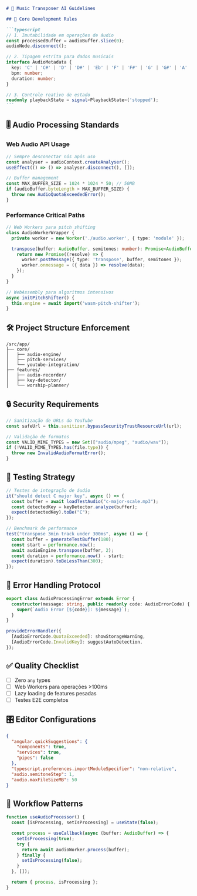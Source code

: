 ````markdown
# 🎵 Music Transposer AI Guidelines

## 🚀 Core Development Rules

```typescript
// 1. Imutabilidade em operações de áudio
const processedBuffer = audioBuffer.slice(0);
audioNode.disconnect();

// 2. Tipagem estrita para dados musicais
interface AudioMetadata {
  key: 'C' | 'C#' | 'D' | 'D#' | 'Eb' | 'F' | 'F#' | 'G' | 'G#' | 'A' | 'Bb' | 'B';
  bpm: number;
  duration: number;
}

// 3. Controle reativo de estado
readonly playbackState = signal<PlaybackState>('stopped');
```
````

## 🎚️ Audio Processing Standards

### Web Audio API Usage

```typescript
// Sempre desconectar nós após uso
const analyser = audioContext.createAnalyser();
useEffect(() => () => analyser.disconnect(), []);

// Buffer management
const MAX_BUFFER_SIZE = 1024 * 1024 * 50; // 50MB
if (audioBuffer.byteLength > MAX_BUFFER_SIZE) {
  throw new AudioQuotaExceededError();
}
```

### Performance Critical Paths

```typescript
// Web Workers para pitch shifting
class AudioWorkerWrapper {
  private worker = new Worker('./audio.worker', { type: 'module' });

  transpose(buffer: AudioBuffer, semitones: number): Promise<AudioBuffer> {
    return new Promise((resolve) => {
      worker.postMessage({ type: 'transpose', buffer, semitones });
      worker.onmessage = ({ data }) => resolve(data);
    });
  }
}

// WebAssembly para algoritmos intensivos
async initPitchShifter() {
  this.engine = await import('wasm-pitch-shifter');
}
```

## 🛠️ Project Structure Enforcement

```
/src/app/
├── core/
│   ├── audio-engine/
│   ├── pitch-services/
│   └── youtube-integration/
├── features/
│   ├── audio-recorder/
│   ├── key-detector/
│   └── worship-planner/
```

## 🔒 Security Requirements

```typescript
// Sanitização de URLs do YouTube
const safeUrl = this.sanitizer.bypassSecurityTrustResourceUrl(url);

// Validação de formatos
const VALID_MIME_TYPES = new Set(["audio/mpeg", "audio/wav"]);
if (!VALID_MIME_TYPES.has(file.type)) {
  throw new InvalidAudioFormatError();
}
```

## 🧪 Testing Strategy

```typescript
// Testes de integração de áudio
it("should detect C major key", async () => {
  const buffer = await loadTestAudio("c-major-scale.mp3");
  const detectedKey = keyDetector.analyze(buffer);
  expect(detectedKey).toBe("C");
});

// Benchmark de performance
test("transpose 3min track under 300ms", async () => {
  const buffer = generateTestBuffer(180);
  const start = performance.now();
  await audioEngine.transpose(buffer, 2);
  const duration = performance.now() - start;
  expect(duration).toBeLessThan(300);
});
```

## 🚨 Error Handling Protocol

```typescript
export class AudioProcessingError extends Error {
  constructor(message: string, public readonly code: AudioErrorCode) {
    super(`Audio Error [${code}]: ${message}`);
  }
}

provideErrorHandler({
  [AudioErrorCode.QuotaExceeded]: showStorageWarning,
  [AudioErrorCode.InvalidKey]: suggestAutoDetection,
});
```

## ✅ Quality Checklist

- [ ] Zero `any` types
- [ ] Web Workers para operações >100ms
- [ ] Lazy loading de features pesadas
- [ ] Testes E2E completos

## 🎛️ Editor Configurations

```json
{
  "angular.quickSuggestions": {
    "components": true,
    "services": true,
    "pipes": false
  },
  "typescript.preferences.importModuleSpecifier": "non-relative",
  "audio.semitoneStep": 1,
  "audio.maxFileSizeMB": 50
}
```

## 🔄 Workflow Patterns

```typescript
function useAudioProcessor() {
  const [isProcessing, setIsProcessing] = useState(false);

  const process = useCallback(async (buffer: AudioBuffer) => {
    setIsProcessing(true);
    try {
      return await audioWorker.process(buffer);
    } finally {
      setIsProcessing(false);
    }
  }, []);

  return { process, isProcessing };
}
```

